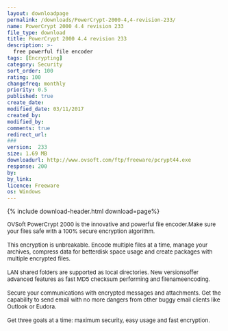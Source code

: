 ```yaml
---
layout: downloadpage
permalink: /downloads/PowerCrypt-2000-4,4-revision-233/
name: PowerCrypt 2000 4.4 revision 233
file_type: download
title: PowerCrypt 2000 4.4 revision 233
description: >-
  free powerful file encoder
tags: [Encrypting]
category: Security
sort_order: 100
rating: 100
changefreq: monthly
priority: 0.5
published: true
create_date: 
modified_date: 03/11/2017
created_by: 
modified_by: 
comments: true
redirect_url: 
### 
version:  233
size: 1.69 MB
downloadurl: http://www.ovsoft.com/ftp/freeware/pcrypt44.exe
response: 200
by: 
by_link: 
licence: Freeware
os: Windows
---
```


{% include download-header.html download=page%}

<p style="fix-download-text !important">
<p><font size="2"><p>OVSoft PowerCrypt 2000 is the innovative and powerful file encoder.Make sure your files safe with a 100% secure encryption algorithm. <br />
<br />
This encryption is unbreakable. Encode multiple files at a time, manage your archives, compress data for betterdisk space usage and create packages with multiple encrypted files. <br />
<br />
LAN shared folders are supported as local directories. New versionsoffer advanced features as fast MD5 checksum performing and filenameencoding.<br />
<br />
Secure your communications with encrypted messages and attachments. Get the capability to send email</a> with no more dangers from other buggy email clients like Outlook or Eudora. <br />
<br />
Get three goals at a time: maximum security, easy usage and fast encryption.</p></p></p>
